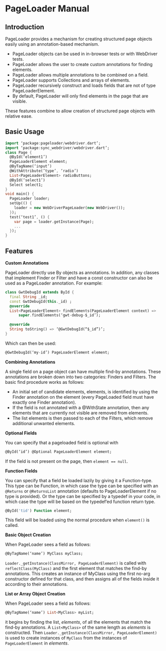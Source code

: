PageLoader Manual
=================

Introduction
------------

PageLoader provides a mechanism for creating structured page objects easily using an annotation-based mechanism.
 - PageLoader objects can be used in in-browser tests or with WebDriver tests.
 - PageLoader allows the user to create custom annotations for finding elements.
 - PageLoader allows multiple annotations to be combined on a field.
 - PageLoader supports Collections and arrays of elements.
 - PageLoader recursively construct and loads fields that are not of type PageLoaderElement.
 - By default, PageLoader will only find elements in the page that are visible.

These features combine to allow creation of structured page objects with relative ease.

Basic Usage
-----------

```dart
import ‘package:pageloader/webdriver.dart’;
import ‘package:sync_webdriver/webdriver.dart’;
class Page {
  @ById(‘element1’)
  PageLoaderElement element;
  @ByTagName(‘input’)
  @WithAttribute(’type’, ‘radio’)
  List<PageLoaderElement> radioButtons;
  @ById(‘select1’)
  Select select1;
}
void main() {
  PageLoader loader;
  setUp(() {
    loader = new WebDriverPageLoader(new WebDriver());
  });
  test(‘test1’, () {
    var page = loader.getInstance(Page);
    ...
  });
}
```

Features
--------

**Custom Annotations**

PageLoader directly use By objects as annotations. In addition, any classes that implement Finder or Filter and have a const constructor can also be used as a PageLoader annotation. For example:

```dart
class GwtDebugId extends ById {
  final String _id;
  const GwtDebugId(this._id) ;
  @override
  List<PageLoaderElement> findElements(PageLoaderElement context) =>
      super.findElements(‘gwt-debug-$_id’);
 
  @override
  String toString() => ‘@GwtDebugId(“$_id”)’;
}
```

Which can then be used:

```dart
@GwtDebugId(‘my-id’) PageLoaderElement element;
```

**Combining Annotations**

A single field on a page object can have multiple find-by annotations. These annotations are broken down into two categories: Finders and Filters. The basic find procedure works as follows:

 - An initial set of candidate elements, elements, is identified by using the Finder annotation on the element (every PageLoaded field must have exactly one Finder annotation).
 - If the field is not annotated with a @WithState annotation, then any elements that are currently not visible are removed from elements.
 - The list elements is then passed to each of the Filters, which remove additional unwanted elements.

**Optional Fields**

You can specify that a pageloaded field is optional with

```dart
@ById(‘id’) @Optional PageLoaderElement element;
```
If the field is not present on the page, then `element == null`.

**Function Fields**

You can specify that a field be loaded lazily by giving it a Function-type. This type can be Function, in which case the type can be specified with an `@Returns` or `@ReturnsList` annotation (defaults to PageLoaderElement if no type is provided). Or the type can be specified by a typedef in your code, in which case the type will be based on the typedef’ed function return type.

```dart
@ById('tid') Function element;
```

This field will be loaded using the normal procedure when `element()` is called.

**Basic Object Creation**

When PageLoader sees a field as follows:

```dart
@ByTagName(‘name’) MyClass myClass;
```

`Loader._getInstance(ClassMirror, PageLoaderElement)` is called with `reflectClass(MyClass)` and the first element that matches the find-by annotations. This creates an instance of MyClass using the first no-arg constructor defined for that class, and then assigns all of the fields inside it according to their annotations.

**List or Array Object Creation**

When PageLoader sees a field as follows:

```dart
@ByTagName(‘name’) List<MyClass> myList;
```

it begins by finding the list, _elements_, of all the elements that match the find-by annotations. A `List<MyClass>` of the same length as _elements_ is constructed. Then `Loader._getInstance(ClassMirror, PageLoaderElement)` is used to create instances of `MyClass` from the instances of `PageLoaderElement` in _elements_.
